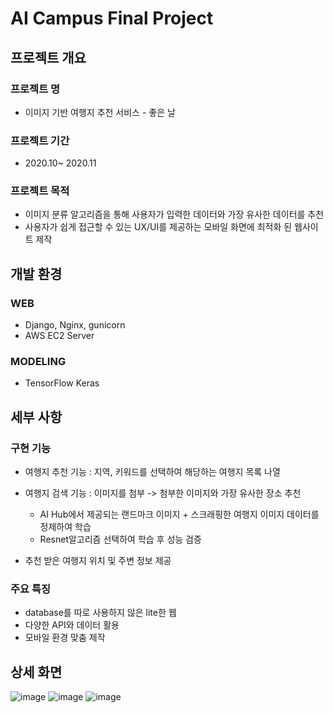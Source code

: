 # AI Campus Final Project

## 프로젝트 개요

### 프로젝트 명

- 이미지 기반 여행지 추천 서비스 - 좋은 날

### 프로젝트 기간

- 2020.10~ 2020.11

### 프로젝트 목적

- 이미지 분류 알고리즘을 통해 사용자가 입력한 데이터와 가장 유사한 데이터를 추천
- 사용자가 쉽게 접근할 수 있는 UX/UI를 제공하는 모바일 화면에 최적화 된 웹사이트 제작


## 개발 환경

### WEB
- Django, Nginx, gunicorn
- AWS EC2 Server

### MODELING
- TensorFlow Keras


## 세부 사항

### 구현 기능

- 여행지 추천 기능 : 지역, 키워드를 선택하여 해당하는 여행지 목록 나열
- 여행지 검색 기능 : 이미지를 첨부 -> 첨부한 이미지와 가장 유사한 장소 추천
  - AI Hub에서 제공되는 랜드마크 이미지 + 스크래핑한 여행지 이미지 데이터를 정제하여 학습
  - Resnet알고리즘 선택하여 학습 후 성능 검증

- 추천 받은 여행지 위치 및 주변 정보 제공

### 주요 특징

- database를 따로 사용하지 않은 lite한 웹
- 다양한 API와 데이터 활용
- 모바일 환경 맞춤 제작


## 상세 화면
![image](https://user-images.githubusercontent.com/64633169/107618120-63c8dd80-6c94-11eb-9ba3-19210c17f79f.png)
![image](https://user-images.githubusercontent.com/64633169/107618236-94107c00-6c94-11eb-8245-55842a337e87.png)
![image](https://user-images.githubusercontent.com/64633169/107618250-98d53000-6c94-11eb-867d-78e2af3cedc5.png)

